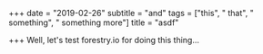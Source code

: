 +++
date = "2019-02-26"
subtitle = "and"
tags = ["this", " that", " something", " something more"]
title = "asdf"

+++
Well, let's test forestry.io for doing this thing...